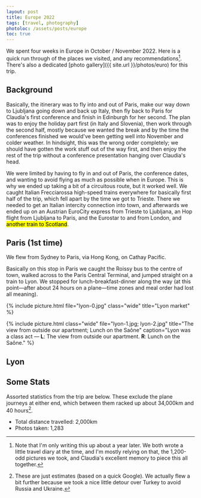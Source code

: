 ```yaml
---
layout: post
title: Europe 2022
tags: [travel, photography]
photoloc: /assets/posts/europe
toc: true
---
```


We spent four weeks in Europe in October / November 2022. Here is a quick run through of the places we visited, and any recommendations[^1]. There's also a dedicated [photo gallery]({{ site.url }}/photos/euro) for this trip.

## Background 
Basically, the itinerary was to fly into and out of Paris, make our way down to Ljubljana going down and back up Italy, then fly back to Paris for Claudia's first conference and finish in Edinburgh for her second. The plan was to enjoy the holiday part first (in Italy and Slovenia), then work through the second half, mostly because we wanted the break and by the time the conferences finished we would've been getting well into November and colder weather. In hindsight, this was the wrong order completely; we should have gotten the work stuff out of the way first, and then enjoy the rest of the trip without a conference presentation hanging over Claudia's head. 

We were limited by having to fly in and out of Paris, the conference dates, and wanting to avoid flying as much as possible when in Europe. This is why we ended up taking a bit of a circuitous route, but it worked well. We caught Italian Frecciarossa high-speed trains everywhere for basically first half of the trip, which fell apart by the time we got to Trieste. There we needed to get an Italian intercity connection into town, and afterwards we ended up on an Austrian EuroCity express from Trieste to Ljubljana, an Hop flight from Ljubljana to Paris, and the Eurostar to and from London, and <mark>another train to Scotland</mark>.

## Paris (1st time)

We flew from Sydney to Paris, via Hong Kong, on Cathay Pacific.

Basically on this stop in Paris we caught the Roissy bus to the centre of town, walked across to the Paris Central Terminal, and jumped straight on a train to Lyon. We stopped for lunch-breakfast-dinner along the way (at this point—after about 24 hours on a plane—time zones and meal order had lost all meaning).

{% include picture.html 
  file="lyon-0.jpg"
  class="wide"
  title="Lyon market"
%}

{% include picture.html 
  class="wide"
  file="lyon-1.jpg; lyon-2.jpg"
  title="The view from outside our apartment; Lunch on the Saône"
  caption="Lyon was a class act — **L**: The view from outside our apartment. **R**: Lunch on the Saône."
%}

## Lyon


## Some Stats

Assorted statistics from the trip are below. These exclude the plane journeys at either end, which between them racked up about 34,000km and 40 hours[^2]. 

- Total distance travelled: 2,000km
- Photos taken: 1,283

[^1]: Note that I'm only writing this up about a year later. We both wrote a little travel diary at the time, and I'm mostly relying on that, the 1,200-odd pictures we took, and Claudia's excellent memory to piece this all together.
[^2]: These are just estimates (based on a quick Google). We actually flew a bit further because we took a nice little detour over Turkey to avoid Russia and Ukraine. 